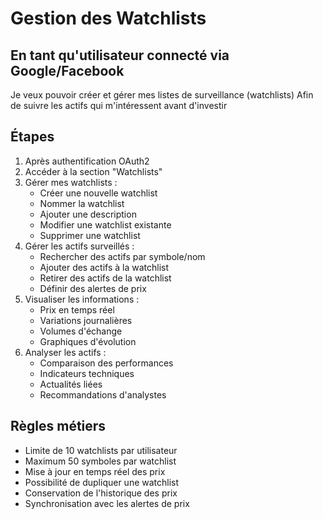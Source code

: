 # Gestion des Watchlists

## En tant qu'utilisateur connecté via Google/Facebook
Je veux pouvoir créer et gérer mes listes de surveillance (watchlists)
Afin de suivre les actifs qui m'intéressent avant d'investir

## Étapes
1. Après authentification OAuth2
2. Accéder à la section "Watchlists"
3. Gérer mes watchlists :
   - Créer une nouvelle watchlist
   - Nommer la watchlist
   - Ajouter une description
   - Modifier une watchlist existante
   - Supprimer une watchlist
4. Gérer les actifs surveillés :
   - Rechercher des actifs par symbole/nom
   - Ajouter des actifs à la watchlist
   - Retirer des actifs de la watchlist
   - Définir des alertes de prix
5. Visualiser les informations :
   - Prix en temps réel
   - Variations journalières
   - Volumes d'échange
   - Graphiques d'évolution
6. Analyser les actifs :
   - Comparaison des performances
   - Indicateurs techniques
   - Actualités liées
   - Recommandations d'analystes

## Règles métiers
- Limite de 10 watchlists par utilisateur
- Maximum 50 symboles par watchlist
- Mise à jour en temps réel des prix
- Possibilité de dupliquer une watchlist
- Conservation de l'historique des prix
- Synchronisation avec les alertes de prix 